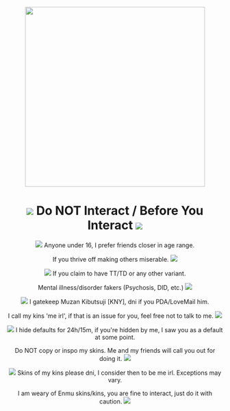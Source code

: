 <p align="center">
<img src="https://64.media.tumblr.com/8064e1b3a4c08b27db227e4bf23abaa2/tumblr_pwx1vqIz8d1tqa5i9o2_1280.gifv" width="420">
<h1 align="center"> <img src="https://kingcrimson.crd.co/assets/images/gallery05/be1209c9.gif?v=c96189b9"> Do NOT Interact / Before You Interact <img src="https://kingcrimson.crd.co/assets/images/gallery16/2884da48.gif?v=c96189b9"> </h1>
<p align="center">
 <img src="https://kingcrimson.crd.co/assets/images/gallery01/964e63bd.gif?v=c96189b9"> Anyone under 16, I prefer friends closer in age range. 
<p align="center">
If you thrive off making others miserable.  <img src="https://kingcrimson.crd.co/assets/images/gallery05/862430cb.gif?v=c96189b9">
<p align="center">
<img src="https://kingcrimson.crd.co/assets/images/gallery01/e45a6128.gif?v=c96189b9"> If you claim to have TT/TD or any other variant. 
<p align="center">
Mental illness/disorder fakers (Psychosis, DID, etc.) <img src="https://kingcrimson.crd.co/assets/images/gallery05/ae0189c3.gif?v=c96189b9">
<p align="center">
<img src="https://kingcrimson.crd.co/assets/images/gallery01/8f320a22.gif?v=c96189b9"> I gatekeep Muzan Kibutsuji [KNY], dni if you PDA/LoveMail him.
<p align="center">
I call my kins 'me irl', if that is an issue for you, feel free not to talk to me. <img src="https://kingcrimson.crd.co/assets/images/gallery05/52bc330a.gif?v=c96189b9">
<p align="center">
<img src="https://kingcrimson.crd.co/assets/images/gallery01/17692795.gif?v=c96189b9"> I hide defaults for 24h/15m, if you're hidden by me, I saw you as a default at some point.
<p align="center">
Do NOT copy or inspo my skins. Me and my friends will call you out for doing it. <img src="https://kingcrimson.crd.co/assets/images/gallery05/f4416d89.gif?v=ec2840be">
<p align="center">
<img src="https://kingcrimson.crd.co/assets/images/gallery16/8f500422.gif?v=ec2840be"> Skins of my kins please dni, I consider then to be me irl. Exceptions may vary.
<p align="center">
I am weary of Enmu skins/kins, you are fine to interact, just do it with caution. <img src="https://kingcrimson.crd.co/assets/images/gallery05/cd2c7faf.gif?v=ec2840be">
<p align="center">
</p> 

